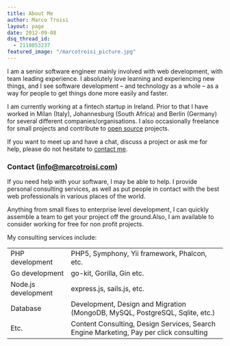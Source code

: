 ```yaml
---
title: About Me
author: Marco Troisi
layout: page
date: 2012-09-08
dsq_thread_id:
  - 2118053237
featured_image: "/marcotroisi_picture.jpg"
---
```

I am a senior software engineer mainly involved with web development, with team leading experience. I absolutely love learning and experiencing new things, and I see software development &#8211; and technology as a whole &#8211; as a way for people to get things done more easily and faster.

I am currently working at a fintech startup in Ireland. Prior to that I have worked in Milan (Italy), Johannesburg (South Africa) and Berlin (Germany) for several different companies/organisations. I also occasionally freelance for small projects and contribute to [open source][1] projects.

If you want to meet up and have a chat, discuss a project or ask me for help, please do not hesitate to [contact me][2].

### Contact (info@marcotroisi.com)

If you need help with your software, I may be able to help. I provide personal consulting services, as well as put people in contact with the best web professionals in various places of the world.

Anything from small fixes to enterprise level development, I can quickly assemble a team to get your project off the ground.Also, I am available to consider working for free for non profit projects.

My consulting services include:

<table class="about__body">
    <tbody>
    <tr>
        <td class="tag">PHP development</td>
        <td>PHP5, Symphony, Yii framework, Phalcon, etc.</td>
    </tr>
    <tr>
        <td class="tag">Go development</td>
        <td>go-kit, Gorilla, Gin etc.</td>
    </tr>
    <tr>
        <td class="tag">Node.js development</td>
        <td>express.js, sails.js, etc.</td>
    </tr>
    <tr>
        <td class="tag">Database</td>
        <td>Development, Design and Migration (MongoDB, MySQL, PostgreSQL, Sqlite, etc.)</td>
    </tr>
    <tr>
        <td class="tag">Etc.</td>
        <td>Content Consulting, Design Services, Search Engine Marketing, Pay per click consulting</td>
    </tr>
    <tbody>
</table>

 [1]: https://github.com/marcotroisi
 [2]: http://www.marcotroisi.com/contact/ "Contact"
